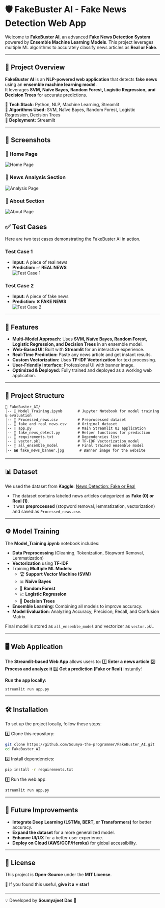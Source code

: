 # 🛡️ FakeBuster AI - Fake News Detection Web App

Welcome to **FakeBuster AI**, an advanced **Fake News Detection System** powered by **Ensemble Machine Learning Models**. This project leverages multiple ML algorithms to accurately classify news articles as **Real or Fake**.

---

## 🚀 Project Overview  
**FakeBuster AI** is an **NLP-powered web application** that detects **fake news** using an **ensemble machine learning model**.  
It leverages **SVM, Naïve Bayes, Random Forest, Logistic Regression, and Decision Trees** for accurate predictions.  

🔹 **Tech Stack:** Python, NLP, Machine Learning, Streamlit  
🔹 **Algorithms Used:** SVM, Naïve Bayes, Random Forest, Logistic Regression, Decision Trees  
🔹 **Deployment:** Streamlit 

---

## 📸 Screenshots

### 🔹 Home Page  
![Home Page](https://github.com/user-attachments/assets/66332319-632b-400d-bc4e-f387d57c233e)  

### 🔹 News Analysis Section  
![Analysis Page](https://github.com/user-attachments/assets/dfef5365-ac34-45fc-a3c7-248463572d7c)  

### 🔹 About Section  
![About Page](https://github.com/user-attachments/assets/0dc1707f-532e-42f8-ae32-f998eb295bd0)  

## ✅ Test Cases  
Here are two test cases demonstrating the FakeBuster AI in action.  

### **Test Case 1**  
- **Input:** A piece of real news  
- **Prediction:** ✅ **REAL NEWS**  
![Test Case 1](https://github.com/user-attachments/assets/e1ac64a8-97dd-4654-b62d-25fd9b072a78)  

### **Test Case 2**  
- **Input:** A piece of fake news  
- **Prediction:** ❌ **FAKE NEWS**  
![Test Case 2](https://github.com/user-attachments/assets/9d15b72c-a12c-4c89-b85d-46e9e75f26b7)  

---

## 🚀 Features
- **Multi-Model Approach:** Uses **SVM, Naïve Bayes, Random Forest, Logistic Regression, and Decision Trees** in an ensemble model.
- **Web-Based UI:** Built with **Streamlit** for an interactive experience.
- **Real-Time Prediction:** Paste any news article and get instant results.
- **Custom Vectorization:** Uses **TF-IDF Vectorization** for text processing.
- **User-Friendly Interface:** Professional UI with banner image.
- **Optimized & Deployed:** Fully trained and deployed as a working web application.

---

## 📂 Project Structure

```
📁 FakeBuster_AI/
│-- 📜 Model_Training.ipynb       # Jupyter Notebook for model training & evaluation
│-- 📜 Processed_news.csv         # Preprocessed dataset
│-- 📜 fake_and_real_news.csv     # Original dataset
│-- 📜 app.py                     # Main Streamlit UI application
│-- 📜 fake_news_detect.py        # Helper functions for prediction
│-- 📜 requirements.txt           # Dependencies list
│-- 📜 vector.pkl                 # TF-IDF Vectorization model
│-- 📜 all_ensemble_model         # Final trained ensemble model
│-- 🖼️ fake_news_banner.jpg       # Banner image for the website
```

---

## 📊 Dataset
We used the dataset from **Kaggle**:
[News Detection: Fake or Real](https://www.kaggle.com/datasets/nitishjolly/news-detection-fake-or-real-dataset)

- The dataset contains labeled news articles categorized as **Fake (0) or Real (1)**.
- It was **preprocessed** (stopword removal, lemmatization, vectorization) and saved as `Processed_news.csv`.

---

## ⚙️ Model Training
The **Model_Training.ipynb** notebook includes:
- **Data Preprocessing** (Cleaning, Tokenization, Stopword Removal, Lemmatization)
- **Vectorization** using **TF-IDF**
- Training **Multiple ML Models**:
  - 🏆 **Support Vector Machine (SVM)**
  - 📊 **Naïve Bayes**
  - 🌲 **Random Forest**
  - 📈 **Logistic Regression**
  - 🌿 **Decision Trees**
- **Ensemble Learning**: Combining all models to improve accuracy.
- **Model Evaluation**: Analyzing Accuracy, Precision, Recall, and Confusion Matrix.

Final model is stored as `all_ensemble_model` and vectorizer as `vector.pkl`.

---

## 🖥️ Web Application
The **Streamlit-based Web App** allows users to:
1️⃣ **Enter a news article**
2️⃣ **Process and analyze it**
3️⃣ **Get a prediction (Fake or Real)** instantly!

**Run the app locally:**
```bash
streamlit run app.py
```

---

## 🛠 Installation
To set up the project locally, follow these steps:

1️⃣ Clone this repository:
```bash
git clone https://github.com/Soumya-the-programmer/FakeBuster_AI.git
cd FakeBuster_AI
```

2️⃣ Install dependencies:
```bash
pip install -r requirements.txt
```

3️⃣ Run the web app:
```bash
streamlit run app.py
```

---

## 🎯 Future Improvements
- **Integrate Deep Learning (LSTMs, BERT, or Transformers)** for better accuracy.
- **Expand the dataset** for a more generalized model.
- **Enhance UI/UX** for a better user experience.
- **Deploy on Cloud (AWS/GCP/Heroku)** for global accessibility.

---

## 📜 License
This project is **Open-Source** under the **MIT License**.

🌟 If you found this useful, **give it a ⭐ star!**

---

💡 Developed by **Soumyajeet Das** 🚀

